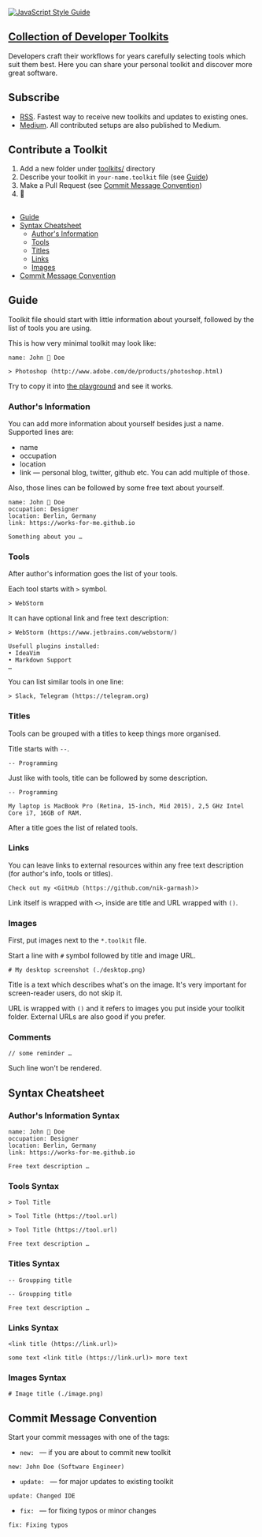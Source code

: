 [![JavaScript Style Guide](https://img.shields.io/badge/code_style-standard-brightgreen.svg)](https://standardjs.com)

## [Collection of Developer Toolkits](https://works-for-me.github.io)

Developers craft their workflows for years carefully selecting tools which suit them best. Here you can share your personal toolkit and discover more great software.

## Subscribe

- [RSS](https://works-for-me.github.io/rss.xml). Fastest way to receive new toolkits and updates to existing ones.
- [Medium](https://medium.com/developer-toolkits). All contributed setups are also published to Medium.


## Contribute a Toolkit

1. Add a new folder under [toolkits/](https://github.com/nik-garmash/works-for-me/tree/master/toolkits) directory
1. Describe your toolkit in ```your-name.toolkit``` file (see [Guide](#guide))
1. Make a Pull Request (see [Commit Message Convention](#commit-message-convention))
1. 🚀

## 

- [Guide](#guide)
- [Syntax Cheatsheet](#syntax-cheatsheet)
    - [Author's Information](#authors-information-syntax)
    - [Tools](#tools-syntax)
    - [Titles](#titles-syntax)
    - [Links](#links-syntax)
    - [Images](#images-syntax)
- [Commit Message Convention](#commit-message-convention)


## Guide

Toolkit file should start with little information about yourself, followed by the list of tools you are using.

This is how very minimal toolkit may look like:

```
name: John 🚀 Doe

> Photoshop (http://www.adobe.com/de/products/photoshop.html)
```

Try to copy it into [the playground](https://works-for-me.github.io/playground/playground.html) and see it works.

### Author's Information

You can add more information about yourself besides just a name.<br>
Supported lines are:

- name
- occupation
- location
- link — personal blog, twitter, github etc. You can add multiple of those. 

Also, those lines can be followed by some free text about yourself.

```
name: John 🚀 Doe
occupation: Designer
location: Berlin, Germany
link: https://works-for-me.github.io

Something about you …
```

### Tools

After author's information goes the list of your tools.

Each tool starts with ```>``` symbol.

```
> WebStorm
```

It can have optional link and free text description:

```
> WebStorm (https://www.jetbrains.com/webstorm/)

Usefull plugins installed:
• IdeaVim
• Markdown Support
…
```

You can list similar tools in one line:

```
> Slack, Telegram (https://telegram.org)
```


### Titles

Tools can be grouped with a titles to keep things more organised.

Title starts with ```--```.

```
-- Programming
```

Just like with tools, title can be followed by some description.

```
-- Programming

My laptop is MacBook Pro (Retina, 15-inch, Mid 2015), 2,5 GHz Intel Core i7, 16GB of RAM.
```

After a title goes the list of related tools.


### Links

You can leave links to external resources within any free text description (for author's info, tools or titles).

```
Check out my <GitHub (https://github.com/nik-garmash)>
```

Link itself is wrapped with ```<>```, inside are title and URL wrapped with ```()```.


### Images

First, put images next to the ```*.toolkit``` file.

Start a line with ```#``` symbol followed by title and image URL.

```
# My desktop screenshot (./desktop.png)
```

Title is a text which describes what's on the image. It's very important for screen-reader users, do not skip it.

URL is wrapped with ```()``` and it refers to images you put inside your toolkit folder. External URLs are also good if you prefer.


### Comments

```
// some reminder …
```

Such line won't be rendered.


## Syntax Cheatsheet

### Author's Information Syntax

```
name: John 🚀 Doe
occupation: Designer
location: Berlin, Germany
link: https://works-for-me.github.io

Free text description …
```

### Tools Syntax

```
> Tool Title
```

```
> Tool Title (https://tool.url)
```

```
> Tool Title (https://tool.url)

Free text description …
```

### Titles Syntax

```
-- Groupping title
```

```
-- Groupping title

Free text description …
```

### Links Syntax

```
<link title (https://link.url)>
```

```
some text <link title (https://link.url)> more text
```


### Images Syntax

```
# Image title (./image.png)
```


## Commit Message Convention

Start your commit messages with one of the tags:

- `new: ` — if you are about to commit new toolkit

```
new: John Doe (Software Engineer)
```

- `update: ` — for major updates to existing toolkit

```
update: Changed IDE
```

- `fix: ` — for fixing typos or minor changes
```
fix: Fixing typos
```
